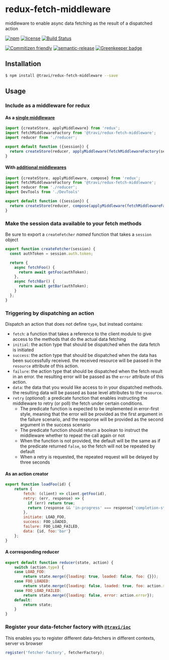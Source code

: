 # redux-fetch-middleware

middleware to enable async data fetching as the result of a dispatched action

[![npm](https://img.shields.io/npm/v/@travi/redux-fetch-middleware.svg?maxAge=2592000)](https://www.npmjs.com/package/@travi/redux-fetch-middleware)
[![license](https://img.shields.io/github/license/travi/redux-fetch-middleware.svg)](LICENSE)
[![Build Status](https://img.shields.io/travis/travi/redux-fetch-middleware.svg?style=flat)](https://travis-ci.org/travi/redux-fetch-middleware)

[![Commitizen friendly](https://img.shields.io/badge/commitizen-friendly-brightgreen.svg)](http://commitizen.github.io/cz-cli/)
[![semantic-release](https://img.shields.io/badge/%20%20%F0%9F%93%A6%F0%9F%9A%80-semantic--release-e10079.svg)](https://github.com/semantic-release/semantic-release)
[![Greenkeeper badge](https://badges.greenkeeper.io/travi/redux-fetch-middleware.svg)](https://greenkeeper.io/)

## Installation

```bash
$ npm install @travi/redux-fetch-middleware --save
```

## Usage

### Include as a middleware for redux

#### As a [single middleware](http://redux.js.org/docs/api/applyMiddleware.html)

```js
import {createStore, applyMiddleware} from 'redux';
import fetchMiddlewareFactory from '@travi/redux-fetch-middleware';
import reducer from './reducer';

export default function ({session}) {
  return createStore(reducer, applyMiddleware(fetchMiddlewareFactory(session)));
}
```

#### With [additional middlewares](http://redux.js.org/docs/api/compose.html)

```js
import {createStore, applyMiddleware, compose} from 'redux';
import fetchMiddlewareFactory from '@travi/redux-fetch-middleware';
import reducer from './reducer';
import DevTools from './DevTools'

export default function ({session}) {
  return createStore(reducer, compose(applyMiddleware(fetchMiddlewareFactory(session)), DevTools.instrument()));
}
```

### Make the session data available to your fetch methods

Be sure to export a `createFetcher` _named_ function that takes a `session` object

```js
export function createFetcher(session) {
  const authToken = session.auth.token;

  return {
    async fetchFoo() {
      return await getFoo(authToken);
    },
    async fetchBar() {
      return await getBar(authToken);
    }
  };
}
```

### Triggering by dispatching an action

Dispatch an action that does not define `type`, but instead contains:

* `fetch`: a function that takes a reference to the client module to give
  access to the methods that do the actual data fetching
* `initial`: the action type that should be dispatched when the data fetch
  is initiated
* `success`: the action type that should be dispatched when the data has
  been successfully received. the received resource will be passed in the
  `resource` attribute of this action.
* `failure`: the action type that should be dispatched when the fetch result
  in an error. the resulting error will be passed as the `error` attribute of
  this action.
* `data`: the data that you would like access to in your dispatched methods.
  the resulting data will be passed as base level attributes to the `resource`.
* `retry` (_optional_): a predicate function that enables instructing the
  middleware to retry (or poll) the fetch under certain conditions.
  * The predicate function is expected to be implemented in error-first style,
    meaning that the error will be provided as the first argument in the failure
    scenario, and the response will be provided as the second argument in the
    success scenario
  * The predicate function should return a boolean to instruct the middleware
    whether to repeat the call again or not
  * When the function is not provided, the default will be the same as if the
    predicate returned `false`, so the fetch will not be repeated by default
  * When a retry is requested, the repeated request will be delayed by three
    seconds

#### As an action creator

```js
export function loadFoo(id) {
    return {
        fetch: (client) => client.getFoo(id),
        retry: (err, response) => {
          if (err) return true;
          return (response && 'in-progress' === response['completion-status']);
        },
        initiate: LOAD_FOO,
        success: FOO_LOADED,
        failure: FOO_LOAD_FAILED,
        data: {id, foo:'bar'}
    };
}
```

#### A corresponding reducer

```js
export default function reducer(state, action) {
    switch (action.type) {
    case LOAD_FOO:
        return state.merge({loading: true, loaded: false, foo: {}});
    case FOO_LOADED:
        return state.merge({loading: false, loaded: true, foo: action.resource});
    case FOO_LOAD_FAILED:
        return state.merge({loading: false, error: action.error});
    default:
        return state;
    }
}
```

### Register your data-fetcher factory with [`@travi/ioc`](https://github.com/travi/ioc)

This enables you to register different data-fetchers in different contexts,
server vs browser

```js
register('fetcher-factory', fetcherFactory);
```
